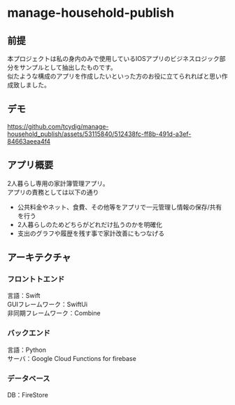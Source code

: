 # manage-household-publish

## 前提
本プロジェクトは私の身内のみで使用しているIOSアプリのビジネスロジック部分をサンプルとして抽出したものです。<br>
似たような構成のアプリを作成したいといった方のお役に立てられればと思い作成致しました。

## デモ
https://github.com/tcydig/manage-household_publish/assets/53115840/512438fc-ff8b-491d-a3ef-84663aeea4f4

## アプリ概要
2人暮らし専用の家計簿管理アプリ。<br>
アプリの責務としては以下の通り
- 公共料金やネット、食費、その他等をアプリで一元管理し情報の保存/共有を行う
- 2人暮らしのためどちらがどれだけ払うのかを明確化
- 支出のグラフや履歴を残す事で家計改善にもつなげる

## アーキテクチャ
### フロントトエンド
言語：Swift <br>
GUIフレームワーク：SwiftUi<br>
非同期フレームワーク：Combine<br>

### バックエンド
言語：Python<br>
サーバ：Google Cloud Functions for firebase<br>

### データベース
DB：FireStore
